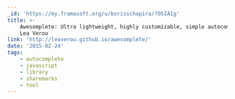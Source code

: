 ```yaml
---
_id: 'https://my.framasoft.org/u/borisschapira/?O5IA1g'
title: >-
    Awesomplete: Ultra lightweight, highly customizable, simple autocomplete, by
    Lea Verou
link: 'http://leaverou.github.io/awesomplete/'
date: '2015-02-24'
tags:
    - autocomplete
    - javascript
    - library
    - sharemarks
    - tool
---
```


<div class="markdown"><p></p></div>
